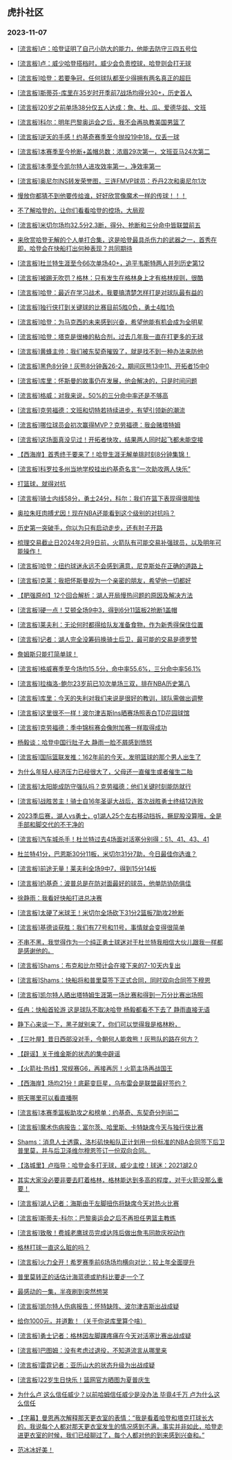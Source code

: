 ## 虎扑社区 
### 2023-11-07

+ [[流言板]卢：哈登证明了自己小防大的能力，他能去防守三四五号位](https://bbs.hupu.com/622885583.html)

+ [[流言板]卢：威少哈登搭档时，威少会负责控球，哈登则会打无球](https://bbs.hupu.com/622885262.html)

+ [[流言板]哈登：若要争冠，任何球队都至少得拥有两名真正的超巨](https://bbs.hupu.com/622884867.html)

+ [[流言板]斯蒂芬-库里在35岁时开季前7战场均得分30+，历史首人](https://bbs.hupu.com/622886783.html)

+ [[流言板]20岁之前单场38分仅五人达成：詹、杜、瓜、爱德华兹、文班](https://bbs.hupu.com/622884101.html)

+ [[流言板]科尔：明年巴黎奥运会之后，我不会再执教美国男篮了](https://bbs.hupu.com/622886684.html)

+ [[流言板]逆天的手感！约基奇赛季至今抛投19中18，仅丢一球](https://bbs.hupu.com/622882130.html)

+ [[流言板]本赛季至今抢断+盖帽总数：浓眉29次第一，文班亚马24次第二](https://bbs.hupu.com/622883908.html)

+ [[流言板]本季至今凯尔特人进攻效率第一，净效率第一](https://bbs.hupu.com/622887089.html)

+ [[流言板]奥尼尔INS转发荣誉图，三连FMVP球员：乔丹2次和奥尼尔1次](https://bbs.hupu.com/622883603.html)

+ [慢放你都猜不到他要传给谁，好好欣赏像魔术一样的传球！！！](https://bbs.hupu.com/622881793.html)

+ [不了解哈登的，让你们看看哈登的控场，大局观](https://bbs.hupu.com/622884465.html)

+ [[流言板]米切尔场均32.5分2.3断，得分、抢断和三分命中皆联盟前五](https://bbs.hupu.com/622887201.html)

+ [来欣赏哈登无解的个人单打合集，这是哈登最具杀伤力的武器之一，首秀在即，哈登会在快船打出何种表现？共同期待](https://bbs.hupu.com/622885836.html)

+ [[流言板]杜兰特生涯至今66次单场40+，追平韦斯特两人并列历史第12](https://bbs.hupu.com/622886528.html)

+ [[流言板]被踢无吹罚？格林：只有发生在格林身上才有格林规则，很酷](https://bbs.hupu.com/622879126.html)

+ [[流言板]哈登：最近在学习战术，我要搞清楚怎样打是对球队最有益的](https://bbs.hupu.com/622885499.html)

+ [[流言板]独行侠打到关键球的比赛目前5胜0负，勇士4胜1负](https://bbs.hupu.com/622882606.html)

+ [[流言板]哈登：为马克西的未来感到兴奋，希望他能有机会成为全明星](https://bbs.hupu.com/622885119.html)

+ [[流言板]哈登：塔克是很棒的粘合剂，过去几年我一直在打更多的无球](https://bbs.hupu.com/622885678.html)

+ [[流言板]黄蜂主帅：我们被东契奇摧毁了，就是找不到一种办法来防他](https://bbs.hupu.com/622883348.html)

+ [[流言板]黑色8分钟！灰熊8分钟轰26-2，期间灰熊13中11、开拓者15中0](https://bbs.hupu.com/622878914.html)

+ [[流言板]库里：怀斯曼的故事仍在发展，他会解决的，只是时间问题](https://bbs.hupu.com/622880218.html)

+ [[流言板]格威：对我来说，50%的三分命中率还是不够高](https://bbs.hupu.com/622878691.html)

+ [[流言板]克劳福德：文班和切特若持续进步，有望引领新的潮流](https://bbs.hupu.com/622885505.html)

+ [[流言板]哪位球员会初次赢得MVP？克劳福德：我会赌塔特姆](https://bbs.hupu.com/622885090.html)

+ [[流言板]这场面真没见过！开拓者快攻，结果两人同时起飞都未能空接](https://bbs.hupu.com/622877676.html)

+ [【西海岸】首秀终于要来了！哈登生涯无解单挑时刻8分钟集锦！](https://bbs.hupu.com/622878700.html)

+ [[流言板]科罗拉多州当地学校挂出约基奇名言“一次助攻两人快乐”](https://bbs.hupu.com/622882007.html)

+ [打篮球，就得对抗](https://bbs.hupu.com/622885461.html)

+ [[流言板]骑士内线58分，勇士24分，科尔：我们在篮下表现得很胆怯](https://bbs.hupu.com/622881136.html)

+ [奥拉朱旺肉搏尤因！现在NBA还能看到这个级别的对抗吗？](https://bbs.hupu.com/622879137.html)

+ [历史第一突破手，你以为只有启动走步，还有肘子开路](https://bbs.hupu.com/622885495.html)

+ [梳理交易截止日2024年2月9日前，火箭队有可能交易补强球员，以及明年可能操作！](https://bbs.hupu.com/622882197.html)

+ [[流言板]哈登：纽约球迷永远不会感到满意，尼克斯处在正确的道路上](https://bbs.hupu.com/622884641.html)

+ [[流言板]克莱：我把怀斯曼视为一个亲密的朋友，希望他一切都好](https://bbs.hupu.com/622880878.html)

+ [【肥强原创】12个回合解析：湖人开局慢热问题的原因及解决方法](https://bbs.hupu.com/622886496.html)

+ [[流言板]硬一点！艾顿全场9中3，得到6分11篮板2抢断1盖帽](https://bbs.hupu.com/622878566.html)

+ [[流言板]莱夫利：无论何时都得给队友准备食物，作为新秀得保住位置](https://bbs.hupu.com/622879611.html)

+ [[流言板]记者：湖人完全没筹码换骑士后卫，最可能的交易是德罗赞](https://bbs.hupu.com/622875936.html)

+ [詹姆斯只能打简单球！](https://bbs.hupu.com/622884294.html)

+ [[流言板]格威赛季至今场均15.5分，命中率55.6%，三分命中率56.1%](https://bbs.hupu.com/622876875.html)

+ [[流言板]拉梅洛-鲍尔23岁前已10次单场三双，排在NBA历史第八](https://bbs.hupu.com/622887495.html)

+ [[流言板]库里：今天的失利对我们来说是很好的教训，球队需做出调整](https://bbs.hupu.com/622881272.html)

+ [[流言板]这里很不一样！波尔津吉斯Ins晒赛场照表白TD花园球馆](https://bbs.hupu.com/622884089.html)

+ [[流言板]克劳福德：季中锦标赛会像附加赛一样取得成功](https://bbs.hupu.com/622885728.html)

+ [杨毅谈：哈登中国行肚子大 静雨一脸不屑感到愤怒](https://bbs.hupu.com/622886350.html)

+ [[流言板]国际篮联发推：162年前的今天，发明篮球的那个男人出生了](https://bbs.hupu.com/622883964.html)

+ [为什么年轻人经济压力已经很大了，父母还一直催生或者催生二胎](https://bbs.hupu.com/622876062.html)

+ [[流言板]太阳能成防守强队吗？克劳福德：他们关键时刻能防就行](https://bbs.hupu.com/622885662.html)

+ [[流言板]战胜苦主！骑士自16年圣诞大战后，首次战胜勇士终结12连败](https://bbs.hupu.com/622874487.html)

+ [2023季后赛，湖人vs勇士，g1湖人25个左右移动挡拆，撅屁股没算哦，全是手部和脚交代的不干净的](https://bbs.hupu.com/622886495.html)

+ [[流言板]汽车城杀手！杜兰特过去4场面对活塞分别得：51、41、43、41](https://bbs.hupu.com/622876032.html)

+ [杜兰特41分，巴恩斯30分11板，米切尔31分7助，今日最佳你选谁？](https://bbs.hupu.com/622878650.html)

+ [[流言板]前途无量！莱夫利全场9中7，得到15分14板](https://bbs.hupu.com/622876779.html)

+ [[流言板]约基奇：波普总是在防对面最好的球员，他单防协防俱佳](https://bbs.hupu.com/622882515.html)

+ [徐静雨：我看好快船打进总决赛](https://bbs.hupu.com/622885764.html)

+ [[流言板]太硬了米球王！米切尔全场砍下31分2篮板7助攻2抢断](https://bbs.hupu.com/622874526.html)

+ [[流言板]基德谈获胜：我们有77号和11号，事情就会变得很简单](https://bbs.hupu.com/622883202.html)

+ [不串不黑，我觉得作为一个纯正勇士球迷对于杜兰特我相信大伙儿跟我一样都是感谢他的。](https://bbs.hupu.com/622887075.html)

+ [[流言板]Shams：布克和比尔预计会在接下来的7-10天内复出](https://bbs.hupu.com/622887805.html)

+ [[流言板]Shams：快船将和普里莫签下正式合同，同时双向合同签下穆恩](https://bbs.hupu.com/622888007.html)

+ [[流言板]凯尔特人晒出塔特姆生涯第一场比赛和得到一万分比赛出场照](https://bbs.hupu.com/622888015.html)

+ [任冉：快船首轮游 这是球队不取决哈登 杨毅都看不下去了 静雨直接无语](https://bbs.hupu.com/622887403.html)

+ [静下心来谈一下，黑子就别来了，你们可以觉得我是格林粉，](https://bbs.hupu.com/622880069.html)

+ [【三叶屋】昔日西部没对手，今朝何人能救熊！灰熊队的路在何方？](https://bbs.hupu.com/622881195.html)

+ [【辟谣】关于维金斯的状态的集中辟谣](https://bbs.hupu.com/622887369.html)

+ [【火箭社·热线】常规赛G6，再接再厉！火箭主场再战国王](https://bbs.hupu.com/622886599.html)

+ [【西海岸】场均21分！底薪变巨星，乌布雷会是联盟最好签约？](https://bbs.hupu.com/622880486.html)

+ [明天哪里可以看直播啊](https://bbs.hupu.com/622887890.html)

+ [[流言板]本赛季篮板助攻之和榜单：约基奇、东契奇分列前二](https://bbs.hupu.com/622888233.html)

+ [[流言板]魔术伤病报告：富尔茨、哈里斯、卡特缺席今天与独行侠比赛](https://bbs.hupu.com/622888321.html)

+ [Shams：消息人士透露，洛杉矶快船队正计划用一份标准的NBA合同签下后卫普里莫，并与后卫泽维尔穆恩签订一份双向合同。 ​](https://bbs.hupu.com/622888017.html)

+ [【洛城里】卢指导：哈登会多打无球，威少主控！球迷：2021湖2.0](https://bbs.hupu.com/622880591.html)

+ [其实大家没必要非要去盯着格林，格林能达到多高的程度，对于火箭没那么重要！](https://bbs.hupu.com/622880914.html)

+ [[流言板]湖人记者：海斯由于左脚扭伤将缺席今天对热火比赛](https://bbs.hupu.com/622888650.html)

+ [[流言板]斯蒂夫-科尔：巴黎奥运会之后不再担任男篮主教练](https://bbs.hupu.com/622888510.html)

+ [[流言板]致敬！费城老鹰球员完成达阵后做出詹韦同款庆祝动作](https://bbs.hupu.com/622888629.html)

+ [格林打球一直这么脏的吗？](https://bbs.hupu.com/622887728.html)

+ [[流言板]火力全开！希罗赛季前6场场均横向对比：较上年全面提升](https://bbs.hupu.com/622888411.html)

+ [普里莫转正的话估计海蓝德或豹科比要走一个了](https://bbs.hupu.com/622888185.html)

+ [最感动的一集，半夜刷到突然想哭](https://bbs.hupu.com/622888346.html)

+ [[流言板]凯尔特人伤病报告：怀特缺阵、波尔津吉斯出战成疑](https://bbs.hupu.com/622888665.html)

+ [给你1000元，并道歉！（关于你说库里算个啥）](https://bbs.hupu.com/622887744.html)

+ [[流言板]勇士记者：格林因左脚踝疼痛在今天对活塞比赛出战成疑](https://bbs.hupu.com/622888686.html)

+ [[流言板]巴图姆：没有考虑过退役，不知道流言从哪里来](https://bbs.hupu.com/622888733.html)

+ [[流言板]雷霆记者：亚历山大的状态升级为出战成疑](https://bbs.hupu.com/622888705.html)

+ [[流言板]22岁生日快乐！篮网官方晒图为夏普庆生](https://bbs.hupu.com/622888415.html)

+ [为什么卢 这么信任威少？以前哈姆信任威少是没办法 毕竟4千万 卢为什么这么信任](https://bbs.hupu.com/622888264.html)

+ [【字幕】曼恩再次解释那天更衣室的表情：“我是看着哈登和塔克打球长大的，我说每个人都对那天更衣室发生的情况感到不满，事实并非如此，哈登走进更衣室的时候，我们已经聊过了，每个人都对他的到来感到兴奋和。”](https://bbs.hupu.com/622888628.html)

+ [范冰冰好美！](https://bbs.hupu.com/622888407.html)

